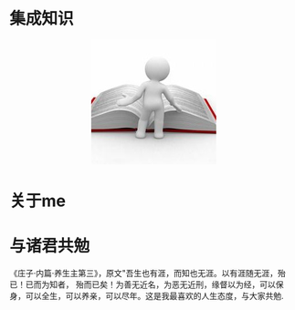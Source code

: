 # 集成知识
<div align="center">  
<img src="https://raw.githubusercontent.com/marionlxy/material/newew_branch/logo.jpg" width=""/>
</br>
</div>

# 关于me



# 与诸君共勉
《庄子·内篇·养生主第三》，原文"吾生也有涯，而知也无涯。以有涯随无涯，殆已！已而为知者，
殆而已矣！为善无近名，为恶无近刑，缘督以为经，可以保身，可以全生，可以养亲，可以尽年。这是我最喜欢的人生态度，与大家共勉.


